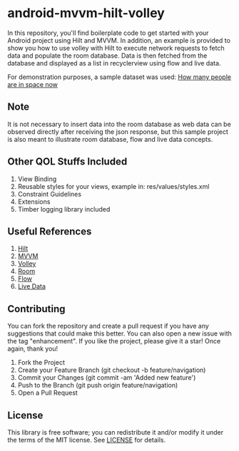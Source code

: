 # android-mvvm-hilt-volley

In this repository, you'll find boilerplate code to get started with your Android project using Hilt and MVVM. In addition, an example is provided to show you how to use volley with Hilt to execute network requests to fetch data and populate the room database. Data is then fetched from the database and displayed as a list in recyclerview using flow and live data.

For demonstration purposes, a sample dataset was used: [How many people are in space now](http://api.open-notify.org/astros.json)

## Note
It is not necessary to insert data into the room database as web data can be observed directly after receiving the json response, but this sample project is also meant to illustrate room database, flow and live data concepts.

## Other QOL Stuffs Included
1. View Binding
2. Reusable styles for your views, example in: res/values/styles.xml
3. Constraint Guidelines
4. Extensions
5. Timber logging library included

## Useful References 
1. [Hilt](https://developer.android.com/training/dependency-injection/hilt-android)
2. [MVVM](https://developer.android.com/topic/architecture)
3. [Volley](https://google.github.io/volley/)
4. [Room](https://developer.android.com/training/data-storage/room)
5. [Flow](https://developer.android.com/kotlin/flow)
6. [Live Data](https://developer.android.com/topic/libraries/architecture/livedata) 

## Contributing
You can fork the repository and create a pull request if you have any suggestions that could make this better. You can also open a new issue with the tag "enhancement". If you like the project, please give it a star! Once again, thank you!
1. Fork the Project
2. Create your Feature Branch (git checkout -b feature/navigation)
3. Commit your Changes (git commit -am 'Added new feature')
4. Push to the Branch (git push origin feature/navigation)
5. Open a Pull Request


## License
This library is free software; you can redistribute it and/or modify it under the terms of the MIT license. See [LICENSE](https://github.com/JXTechHub/android-mvvm-hilt-volley/blob/main/LICENSE) for details.